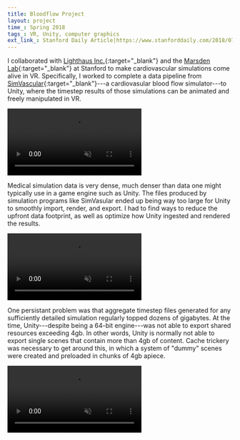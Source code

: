 ```yaml
---
title: Bloodflow Project
layout: project
time_: Spring 2018
tags_: VR, Unity, computer graphics
ext_link_: Stanford Daily Article|https://www.stanforddaily.com/2018/07/23/pediatric-cardiologist-uses-vr-to-visualize-heart-defects/
---
```


I collaborated with [Lighthaus Inc.](https://www.lighthaus.us/){:target="_blank"} and the [Marsden Lab](https://cbcl.stanford.edu/about/mission){:target="_blank"} at Stanford to make cardiovascular simulations come alive in VR. Specifically, I worked to complete a data pipeline from [SimVascular](http://simvascular.github.io/){:target="_blank"}---a cardiovasular blood flow simulator---to Unity, where the timestep results of those simulations can be animated and freely manipulated in VR.

<p><div class="video-wrapper"><video autoplay loop muted>
  <source src="{{ site.url }}/assets/vid/streamlines.mp4" type="video/mp4">
  Your browser does not support the video tag.
</video></div></p>

Medical simulation data is very dense, much denser than data one might typically use in a game engine such as Unity. The files produced by simulation programs like SimVasular ended up being way too large for Unity to smoothly import, render, and export. I had to find ways to reduce the upfront data footprint, as well as optimize how Unity ingested and rendered the results.

<p><div class="video-wrapper"><video autoplay loop muted>
  <source src="{{ site.url }}/assets/vid/flow.mp4" type="video/mp4">
  Your browser does not support the video tag.
</video></div></p>

One persistant problem was that aggregate timestep files generated for any sufficiently detailed simulation regularly topped dozens of gigabytes. At the time, Unity---despite being a 64-bit engine---was not able to export shared resources exceeding 4gb. In other words, Unity is normally not able to export single scenes that contain more than 4gb of content. Cache trickery was necessary to get around this, in which a system of "dummy" scenes were created and preloaded in chunks of 4gb apiece.

<p><div class="video-wrapper"><video autoplay loop muted>
  <source src="{{ site.url }}/assets/vid/heart.mp4" type="video/mp4">
  Your browser does not support the video tag.
</video></div></p>
